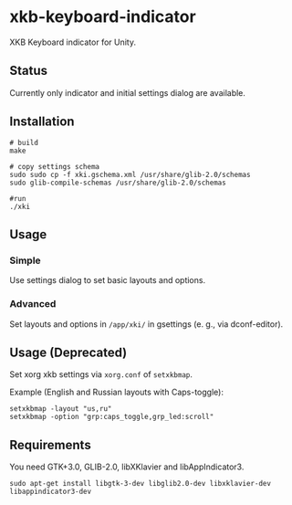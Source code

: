# xkb-keyboard-indicator
XKB Keyboard indicator for Unity.

## Status

Currently only indicator and initial settings dialog are available.

## Installation

    # build
    make

    # copy settings schema
    sudo sudo cp -f xki.gschema.xml /usr/share/glib-2.0/schemas
    sudo glib-compile-schemas /usr/share/glib-2.0/schemas

    #run
    ./xki

## Usage

### Simple

Use settings dialog to set basic layouts and options.

### Advanced

Set layouts and options in `/app/xki/` in gsettings (e. g., via dconf-editor).

## Usage (Deprecated)

Set xorg xkb settings via `xorg.conf` of `setxkbmap`.

Example (English and Russian layouts with Caps-toggle):

    setxkbmap -layout "us,ru"
    setxkbmap -option "grp:caps_toggle,grp_led:scroll"

## Requirements

You need GTK+3.0, GLIB-2.0, libXKlavier and libAppIndicator3.

    sudo apt-get install libgtk-3-dev libglib2.0-dev libxklavier-dev libappindicator3-dev

